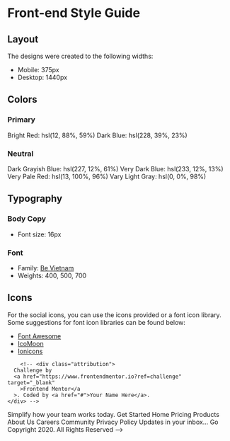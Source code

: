 # Front-end Style Guide

## Layout

The designs were created to the following widths:

- Mobile: 375px
- Desktop: 1440px

## Colors

### Primary

Bright Red: hsl(12, 88%, 59%)
Dark Blue: hsl(228, 39%, 23%)

### Neutral

Dark Grayish Blue: hsl(227, 12%, 61%)
Very Dark Blue: hsl(233, 12%, 13%)
Very Pale Red: hsl(13, 100%, 96%)
Vary Light Gray: hsl(0, 0%, 98%)

## Typography

### Body Copy

- Font size: 16px

### Font

- Family: [Be Vietnam](https://fonts.google.com/specimen/Be+Vietnam)
- Weights: 400, 500, 700

## Icons

For the social icons, you can use the icons provided or a font icon library. Some suggestions for font icon libraries can be found below:

- [Font Awesome](https://fontawesome.com)
- [IcoMoon](https://icomoon.io)
- [Ionicons](https://ionicons.com)

<!-- <nav>
          <ul>
            <li>
              <a href="#">Pricing</a>
            </li>
            <li>
              <a href="#">Product</a>
            </li>
            <li>
              <a href="#">About Us</a>
            </li>
            <li>
              <a href="#">Careers</a>
            </li>
            <li>
              <a href="#">Community</a>
            </li>
          </ul>
          <button>Get Started</button>
        </nav> -->

        <!-- <div class="attribution">
      Challenge by
      <a href="https://www.frontendmentor.io?ref=challenge" target="_blank"
        >Frontend Mentor</a
      >. Coded by <a href="#">Your Name Here</a>.
    </div> -->

Simplify
how your team works today. Get Started Home Pricing Products About Us
Careers Community Privacy Policy Updates in your inbox… Go Copyright 2020.
All Rights Reserved -->
